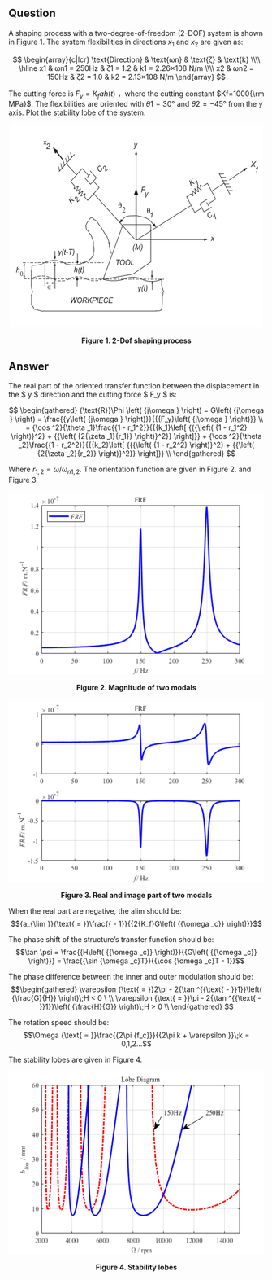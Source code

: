 ## Question

A shaping process with a two-degree-of-freedom (2-DOF) system is shown in Figure 1. The system flexibilities in directions $x_1$ and $x_2$ are given as:

$$
\begin{array}{c|lcr}
\text{Direction} & \text{ωn} & \text{ζ} &  \text{k} \\\\
\hline
x1 & ωn1 = 250Hz & ζ1 = 1.2  & k1 = 2.26×108 N/m \\\\
x2 & ωn2 = 150Hz & ζ2 = 1.0  & k2 = 2.13×108 N/m
\end{array}
$$


The cutting force is ${F_y} = {K_f}ah\left( t \right)$  ，where the cutting constant $Kf=1000{\rm MPa}$. The flexibilities are oriented with $θ1=30°$ and $θ2=-45°$ from the y axis. Plot the stability lobe of the system.

<div align = "center">
<img src = "Tool.png"  width = "500" height = "400" alt = "2 Dof shaping process" title = "2 Dof shaping process">
</div>
<p align = "center"><b>Figure 1.  2-Dof shaping process</b> </p>


## Answer

The real part of the oriented transfer function between the displacement in the $ y $ direction and the cutting force $ F_y $ is:

$$
\begin{gathered}
  {\text{R}}\Phi \left( {j\omega } \right) = G\left( {j\omega } \right) = \frac{{y\left( {j\omega } \right)}}{{{F_y}\left( {j\omega } \right)}}  \\
   = {\cos ^2}{\theta _1}\frac{{1 - r_1^2}}{{{k_1}\left[ {{{\left( {1 - r_1^2} \right)}^2} + {{\left( {2{\zeta _1}{r_1}} \right)}^2}} \right]}} + {\cos ^2}{\theta _2}\frac{{1 - r_2^2}}{{{k_2}\left[ {{{\left( {1 - r_2^2} \right)}^2} + {{\left( {2{\zeta _2}{r_2}} \right)}^2}} \right]}}  \\
\end{gathered}
$$

Where $r_{1,2}=ω/ω_{n1,2}$. The orientation function are given in Figure 2. and Figure 3.


<div align = "center">
<img src = "Magnitude.png"  width = "540" height = "360" alt = "Magnitude of two modals" title = "Magnitude of two modals">
</div>
<p align = "center"><b>Figure 2. Magnitude of two modals</b> </p>



<div align = "center">
<img src = "RealImage.png"  width = "540" height = "360" alt = "Real and image part of two modals" title = "Real and image part of two modals">
</div>
<p align = "center"><b>Figure 3. Real and image part of two modals</b> </p>


When the real part are negative, the alim should be:
$${a_{\lim }}{\text{ = }}\frac{{ - 1}}{{2{K_f}G\left( {{\omega _c}} \right)}}$$

The phase shift of the structure’s transfer function should be:
$$\tan \psi  = \frac{{H\left( {{\omega _c}} \right)}}{{G\left( {{\omega _c}} \right)}} = \frac{{\sin {\omega _c}T}}{{\cos {\omega _c}T - 1}}$$

The phase difference between the inner and outer modulation should be:
$$\begin{gathered}
  \varepsilon {\text{ = }}2\pi  - 2{\tan ^{{\text{ - }}1}}\left( {\frac{G}{H}} \right)\;H < 0 \ \\
  \varepsilon {\text{ = }}\pi  - 2{\tan ^{{\text{ - }}1}}\left( {\frac{H}{G}} \right)\;H > 0  \\ 
\end{gathered} $$

The rotation speed should be:
$$\Omega {\text{ = }}\frac{{2\pi {f_c}}}{{2\pi k + \varepsilon }}\;k = 0,1,2...$$

The stability lobes are given in Figure 4.


<div align = "center">
<img src = "Lobe.png"  width = "540" height = "360" alt = "Stability lobes" title = "Stability lobes">
</div>
<p align = "center"><b>Figure 4. Stability lobes</b> </p>


